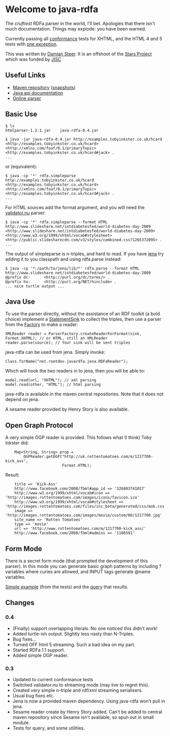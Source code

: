 Welcome to java-rdfa
====================

The _cruftiest_ RDFa parser in the world, I'll bet. Apologies that there isn't much documentation. Things may explode: you have been warned.

Currently passing all [conformance](http://github.com/msporny/rdfa-test-suite) tests for XHTML, and the HTML 4 and 5 tests with [one exception](http://github.com/shellac/java-rdfa/issues#issue/15).

This was written by [Damian Steer](mailto:pldms@mac.com). It is an offshoot of the [Stars Project](http://stars.ilrt.bris.ac.uk/blog/) which was funded by [JISC](http://www.jisc.ac.uk/)

Useful Links
------------

* [Maven repository](http://www.rootdev.net/maven/repo/) ([snapshots](http://www.rootdev.net/maven/snapshot-repo/))
* [Java api documentation](http://www.rootdev.net/maven/projects/java-rdfa/apidocs/index.html)
* [Online parser](http://rdf-in-html.appspot.com/)

Basic Use
---------

	$ ls
	htmlparser-1.2.1.jar	java-rdfa-0.4.jar
	
	$ java -jar java-rdfa-0.4.jar http://examples.tobyinkster.co.uk/hcard
	<http://examples.tobyinkster.co.uk/hcard> <http://xmlns.com/foaf/0.1/primaryTopic> <http://examples.tobyinkster.co.uk/hcard#jack> .
	...

or (equivalent):
	
	$ java -cp '*' rdfa.simpleparse http://examples.tobyinkster.co.uk/hcard
	<http://examples.tobyinkster.co.uk/hcard> <http://xmlns.com/foaf/0.1/primaryTopic> <http://examples.tobyinkster.co.uk/hcard#jack> .
	...

For HTML sources add the format argument, and you will need the [validator.nu](http://about.validator.nu/htmlparser/) parser:
	    
	$ java -cp '*' rdfa.simpleparse --format HTML http://www.slideshare.net/intdiabetesfed/world-diabetes-day-2009
	<http://www.slideshare.net/intdiabetesfed/world-diabetes-day-2009> <http://www.w3.org/1999/xhtml/vocab#stylesheet> <http://public.slidesharecdn.com/v3/styles/combined.css?1265372095> .
	...

The output of simpleparse is n-triples, and hard to read. If you have [jena](http://openjena.org/) try adding it to you classpath and using rdfa.parse instead:

	$ java -cp '*:/path/to/jena/lib/*' rdfa.parse --format HTML http://www.slideshare.net/intdiabetesfed/world-diabetes-day-2009
	@prefix dc:      <http://purl.org/dc/terms/> .
	@prefix hx:      <http://purl.org/NET/hinclude> .
	... nice turtle output ...

Java Use
--------

To use the parser directly, without the assistance of an RDF toolkit (a bold choice) implement a [StatementSink](http://rootdev.net/maven/projects/java-rdfa/apidocs/net/rootdev/javardfa/StatementSink.html) to collect the triples, then use a parser from the [Factory](http://rootdev.net/maven/projects/java-rdfa/apidocs/net/rootdev/javardfa/ParserFactory.html) to make a reader:

	XMLReader reader = ParserFactory.createReaderForFormat(sink, Format.XHTML); // or HTML, still an XMLReader
	reader.parse(source); // Your sink will be sent triples

java-rdfa can be used from jena. Simply invoke:

	Class.forName("net.rootdev.javardfa.jena.RDFaReader");

Which will hook the two readers in to jena, then you will be able to:

	model.read(url, "XHTML"); // xml parsing
	model.read(other, "HTML"); // html parsing
	
java-rdfa is available in the maven central repositories. Note that it does not depend on jena.

A sesame reader provided by Henry Story is also available.

Open Graph Protocol
-------------------

A very simple OGP reader is provided. This follows what (I think) Toby Inkster did:

        Map<String, String> prop =
            OGPReader.getOGP("http://uk.rottentomatoes.com/m/1217700-kick_ass",
                             Format.HTML);

Result:

        title => 'Kick-Ass'
        http://www.facebook.com/2008/fbml#app_id => '326803741017'
        http://www.w3.org/1999/xhtml/vocab#icon => 'http://images.rottentomatoes.com/images/icons/favicon.ico'
        http://www.w3.org/1999/xhtml/vocab#stylesheet => 'http://images.rottentomatoes.com/files/inc_beta/generated/css/mob.css'
        image => 'http://images.rottentomatoes.com/images/movie/custom/00/1217700.jpg'
        site_name => 'Rotten Tomatoes'
        type => 'movie'
        url => 'http://www.rottentomatoes.com/m/1217700-kick_ass/'
        http://www.facebook.com/2008/fbml#admins => '1106591'

Form Mode
---------

There is a secret form mode (that prompted the development of this parser). In this mode you can generate basic graph patterns by including ?variables where curies are allowed, and INPUT tags generate @name variables.

[Simple example](http://github.com/shellac/java-rdfa/tree/master/src/test/resources/query-tests/1.html)
(from the tests) and the [query](http://github.com/shellac/java-rdfa/tree/master/src/test/resources/query-tests/1.rq) that results.

Changes
-------

### 0.4 ###

* (Finally) support overlapping literals. No one noticed this didn't work!
* Added turtle-ish output. Slightly less nasty than N-Triples.
* Bug fixes...
* Turned OFF html 5 streaming. Such a bad idea on my part.
* Started RDFa 1.1 support.
* Added simple OGP reader.

### 0.3 ###

* Updated to current conformance tests
* Switched validator.nu to streaming mode (may live to regret this).
* Created very simple n-triple and rdf/xml streaming serialisers.
* Usual bug fixes etc.
* Jena is now a provided maven dependency. Using java-rdfa won't pull in jena.
* Sesame reader create by Henry Story added. Can't be added to central maven repository since Sesame isn't available, so spun out in small module.
* Tests for query, and some utilities.
